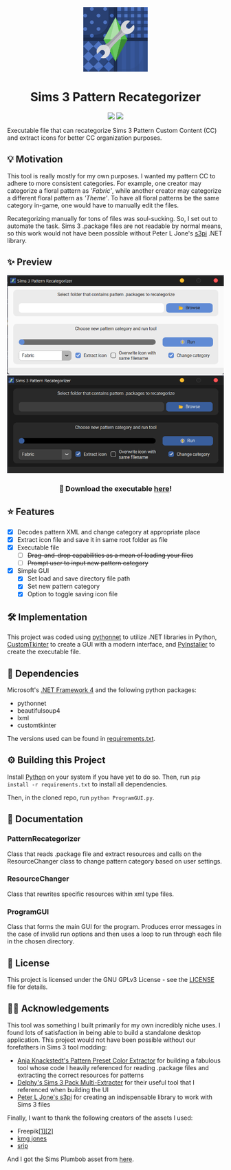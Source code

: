 <div align="center">
  <img src="preview/icon.png" width="150">
</div>
<h1 align="center">Sims 3 Pattern Recategorizer</h1>
<p align="center">
  <img src="https://img.shields.io/badge/Python-FFD43B?style=for-the-badge&logo=python&logoColor=blue">
  <img src="https://img.shields.io/badge/.NET-512BD4?style=for-the-badge&logo=dotnet&logoColor=white">
</p>

Executable file that can recategorize Sims 3 Pattern Custom Content (CC) and extract icons for better CC organization purposes.

## 💡 Motivation ##
This tool is really mostly for my own purposes. I wanted my pattern CC to adhere to more consistent categories. For example, one creator may categorize a floral pattern as *'Fabric'*, while another creator may categorize a different floral pattern as *'Theme'*. To have all floral patterns be the same category in-game, one would have to manually edit the files.

Recategorizing manually for tons of files was soul-sucking. So, I set out to automate the task. Sims 3 .package files are not readable by normal means, so this work would not have been possible without Peter L Jone's [s3pi](http://s3pi.sourceforge.net/) .NET library.


## ✨ Preview ##
<div align="center">
    <img src="preview/application-light.png" width="600">
    <img src="preview/application.png" width="600">
  <h3>🔗 Download the executable <a href="https://github.com/yauyenching/sims-3-pattern-recategorizer/releases/download/v1.0.0/Sims3PatternRecategorizer.exe">here</a>!</h3>
</div>

## ⭐ Features ##
* [x] Decodes pattern XML and change category at appropriate place
* [x] Extract icon file and save it in same root folder as file
* [x] Executable file
  * [ ] ~~Drag-and-drop capabilities as a mean of loading your files~~
  * [ ] ~~Prompt user to input new pattern category~~
* [X] Simple GUI
  * [X] Set load and save directory file path
  * [X] Set new pattern category
  * [X] Option to toggle saving icon file

## 🛠️ Implementation ##
This project was coded using [pythonnet](https://github.com/pythonnet/pythonnet) to utilize .NET libraries in Python, [CustomTkinter](https://github.com/TomSchimansky/CustomTkinter) to create a GUI with a modern interface, and [PyInstaller](https://github.com/pyinstaller/pyinstaller) to create the executable file.

## 🧰 Dependencies ##
Microsoft's [.NET Framework 4](https://www.microsoft.com/en-my/download/details.aspx?id=17851) and the following python packages:
* pythonnet
* beautifulsoup4
* lxml
* customtkinter

The versions used can be found in [requirements.txt](https://github.com/yauyenching/sims-3-pattern-recategorizer/blob/main/requirements.txt).

## ⚙️ Building this Project ##
Install [Python](https://www.python.org/) on your system if you have yet to do so.  Then, run `pip install -r requirements.txt` to install all dependencies.

Then, in the cloned repo, run `python ProgramGUI.py`.

## 📖 Documentation ##
### PatternRecategorizer ###
Class that reads .package file and extract resources and calls on the ResourceChanger class to change pattern category based on user settings.

### ResourceChanger ###
Class that rewrites specific resources within xml type files.

### ProgramGUI ###
Class that forms the main GUI for the program. Produces error messages in the case of invalid run options and then uses a loop to run through each file in the chosen directory.

## 📝 License ##
This project is licensed under the GNU GPLv3 License - see the [LICENSE](https://github.com/yauyenching/sims-3-pattern-recategorizer/blob/main/LICENSE) file for details.

## 🙌🏻 Acknowledgements ##
This tool was something I built primarily for my own incredibly niche uses. I found lots of satisfaction in being able to build a standalone desktop application. This project would not have been possible without our forefathers in Sims 3 tool modding: 

* [Anja Knackstedt's Pattern Preset Color Extractor](https://code.google.com/archive/p/pattern-preset-color-extractor/) for building a fabulous tool whose code I heavily referenced for reading .package files and extracting the correct resources for patterns
* [Delphy's Sims 3 Pack Multi-Extracter](https://modthesims.info/d/364038/delphy-s-sims-3-pack-multi-extracter-updated-5th-sept-2009.html) for their useful tool that I referenced when building the UI
* [Peter L Jone's s3pi](http://s3pi.sourceforge.net/) for creating an indispensable library to work with Sims 3 files

Finally, I want to thank the following creators of the assets I used:
* Freepik[[1]](https://www.flaticon.com/free-icon/energy_2990806?term=execute&page=1&position=56&page=1&position=56&related_id=2990806&origin=style)[[2]](https://www.flaticon.com/free-icon/scraps_7096819?related_id=7096819&origin=search)
* [kmg jones](https://www.flaticon.com/free-icon/open-folder_3748664?term=open+folder&page=1&position=3&page=1&position=3&related_id=3748664&origin=style)
* [srip](https://www.flaticon.com/free-icon/double-wrench_1105683?term=wrench&page=1&position=29&page=1&position=29&related_id=1105683&origin=style)

And I got the Sims Plumbob asset from [here](https://wallpapersafari.com/w/Vm27TR).

